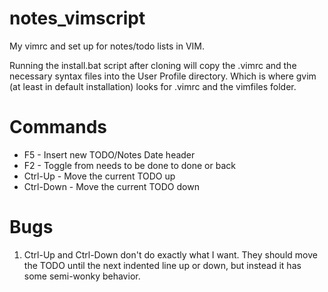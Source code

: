 # notes_vimscript
My vimrc and set up for notes/todo lists in VIM.

Running the install.bat script after cloning will copy the .vimrc and the necessary syntax files into the User Profile directory.  Which is where gvim (at least in default installation) looks for .vimrc and the vimfiles folder.

# Commands
- F5 - Insert new TODO/Notes Date header
- F2 - Toggle from needs to be done to done or back
- Ctrl-Up - Move the current TODO up
- Ctrl-Down - Move the current TODO down


# Bugs
1. Ctrl-Up and Ctrl-Down don't do exactly what I want.  They should move the TODO until the next indented line up or down, but instead it has some semi-wonky behavior.

